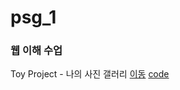 # psg_1

### 웹 이해 수업
Toy Project - 나의 사진 갤러리 [이동](https://psg1995.github.io/psg_1/web_html/02_css_gallery/my_gallery) [code](https://github.com/PSG1995/psg_1/blob/main/web_html/02_css_gallery/my_gallery.html)
